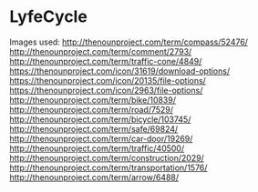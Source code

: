 LyfeCycle
=========

Images used:
http://thenounproject.com/term/compass/52476/
http://thenounproject.com/term/comment/2793/
http://thenounproject.com/term/traffic-cone/4849/
https://thenounproject.com/icon/31619/download-options/
https://thenounproject.com/icon/20135/file-options/
https://thenounproject.com/icon/2963/file-options/
http://thenounproject.com/term/bike/10839/
http://thenounproject.com/term/road/7529/
http://thenounproject.com/term/bicycle/103745/
http://thenounproject.com/term/safe/69824/
http://thenounproject.com/term/car-door/19269/
http://thenounproject.com/term/traffic/40500/
http://thenounproject.com/term/construction/2029/
http://thenounproject.com/term/transportation/1576/
http://thenounproject.com/term/arrow/6488/
